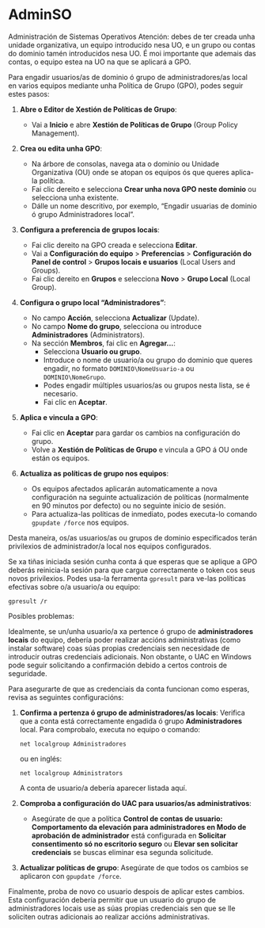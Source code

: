 # AdminSO
Administración de Sistemas Operativos
Atención: debes de ter creada unha unidade organizativa, un equipo introducido nesa UO, e un grupo ou contas do dominio tamén introducidos nesa UO. É moi importante que ademais das contas, o equipo estea na UO na que se aplicará a GPO.

Para engadir usuarios/as de dominio ó grupo de administradores/as local en varios equipos mediante unha Política de Grupo (GPO), podes seguir estes pasos:

1. **Abre o Editor de Xestión de Políticas de Grupo**:
   - Vai a **Inicio** e abre **Xestión de Políticas de Grupo** (Group Policy Management).

2. **Crea ou edita unha GPO**:
   - Na árbore de consolas, navega ata o dominio ou Unidade Organizativa (OU) onde se atopan os equipos ós que queres aplica-la política.
   - Fai clic dereito e selecciona **Crear unha nova GPO neste dominio** ou selecciona unha existente.
   - Dálle un nome descritivo, por exemplo, “Engadir usuarias de dominio ó grupo Administradores local”.

3. **Configura a preferencia de grupos locais**:
   - Fai clic dereito na GPO creada e selecciona **Editar**.
   - Vai a **Configuración do equipo** > **Preferencias** > **Configuración do Panel de control** > **Grupos locais e usuarios** (Local Users and Groups).
   - Fai clic dereito en **Grupos** e selecciona **Novo** > **Grupo Local** (Local Group).

4. **Configura o grupo local “Administradores”**:
   - No campo **Acción**, selecciona **Actualizar** (Update).
   - No campo **Nome do grupo**, selecciona ou introduce **Administradores** (Administrators).
   - Na sección **Membros**, fai clic en **Agregar...**:
     - Selecciona **Usuario ou grupo**.
     - Introduce o nome de usuario/a ou grupo do dominio que queres engadir, no formato `DOMINIO\NomeUsuario-a` ou `DOMINIO\NomeGrupo`.
     - Podes engadir múltiples usuarios/as ou grupos nesta lista, se é necesario.
     - Fai clic en **Aceptar**.

5. **Aplica e vincula a GPO**:
   - Fai clic en **Aceptar** para gardar os cambios na configuración do grupo.
   - Volve a **Xestión de Políticas de Grupo** e vincula a GPO á OU onde están os equipos.

6. **Actualiza as políticas de grupo nos equipos**:
   - Os equipos afectados aplicarán automaticamente a nova configuración na seguinte actualización de políticas (normalmente en 90 minutos por defecto) ou no seguinte inicio de sesión.
   - Para actualiza-las políticas de inmediato, podes executa-lo comando `gpupdate /force` nos equipos.

Desta maneira, os/as usuarios/as ou grupos de dominio especificados terán privilexios de administrador/a local nos equipos configurados.

Se xa tiñas iniciada sesión cunha conta á que esperas que se aplique a GPO deberás reinicia-la sesión para que cargue correctamente o token cos seus novos privilexios.
Podes usa-la ferramenta `gpresult` para ve-las políticas efectivas sobre o/a usuario/a ou equipo:

   ```shell
gpresult /r
   ```

Posibles problemas:

Idealmente, se un/unha usuario/a xa pertence ó grupo de **administradores locais** do equipo, debería poder realizar accións administrativas (como instalar software) coas súas propias credenciais sen necesidade de introducir outras credenciais adicionais. Non obstante, o UAC en Windows pode seguir solicitando a confirmación debido a certos controis de seguridade.

Para asegurarte de que as credenciais da conta funcionan como esperas, revisa as seguintes configuracións:

1. **Confirma a pertenza ó grupo de administradores/as locais**: Verifica que a conta está correctamente engadida ó grupo **Administradores** local. Para comprobalo, executa no equipo o comando:
   ```shell
   net localgroup Administradores
   ```
   ou en inglés:
   ```shell
   net localgroup Administrators
   ```
   A conta de usuario/a debería aparecer listada aquí.

2. **Comproba a configuración do UAC para usuarios/as administrativos**:
   - Asegúrate de que a política **Control de contas de usuario: Comportamento da elevación para administradores en Modo de aprobación de administrador** está configurada en **Solicitar consentimento só no escritorio seguro** ou **Elevar sen solicitar credenciais** se buscas eliminar esa segunda solicitude.

3. **Actualizar políticas de grupo**: Asegúrate de que todos os cambios se aplicaron con `gpupdate /force`.

Finalmente, proba de novo co usuario despois de aplicar estes cambios. Esta configuración debería permitir que un usuario do grupo de administradores locais use as súas propias credenciais sen que se lle soliciten outras adicionais ao realizar accións administrativas.
